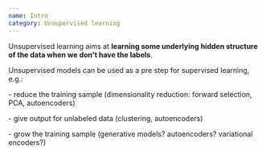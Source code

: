 ```yaml
---
name: Intro
category: Unsupervised learning
---
```


Unsupervised learning aims at **learning some underlying hidden
structure of the data when we don't have the labels**.

Unsupervised models can be used as a pre step for supervised learning,
e.g.:

\- reduce the training sample (dimensionality reduction: forward
selection, PCA, autoencoders)

\- give output for unlabeled data (clustering, autoencoders)

\- grow the training sample (generative models? autoencoders?
variational encoders?)
